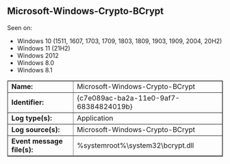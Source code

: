 ## Microsoft-Windows-Crypto-BCrypt

Seen on:
* Windows 10 (1511, 1607, 1703, 1709, 1803, 1809, 1903, 1909, 2004, 20H2)
* Windows 11 (21H2)
* Windows 2012
* Windows 8.0
* Windows 8.1

<table border="1" class="docutils">
  <tbody>
    <tr>
      <td><b>Name:</b></td>
      <td>Microsoft-Windows-Crypto-BCrypt</td>
    </tr>
    <tr>
      <td><b>Identifier:</b></td>
      <td>{c7e089ac-ba2a-11e0-9af7-68384824019b}</td>
    </tr>
    <tr>
      <td><b>Log type(s):</b></td>
      <td>Application</td>
    </tr>
    <tr>
      <td><b>Log source(s):</b></td>
      <td>Microsoft-Windows-Crypto-BCrypt</td>
    </tr>
    <tr>
      <td><b>Event message file(s):</b></td>
      <td>%systemroot%\system32\bcrypt.dll</td>
    </tr>
  </tbody>
</table>

&nbsp;

